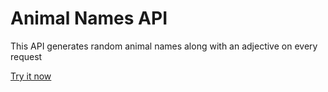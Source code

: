 # Animal Names API

This API generates random animal names along with an adjective on every request

[Try it now](https://animal-names-api.vercel.app/api/animal)
